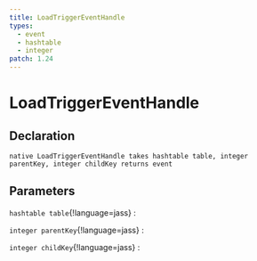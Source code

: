 ```yaml
---
title: LoadTriggerEventHandle
types:
  - event
  - hashtable
  - integer
patch: 1.24
---
```


# LoadTriggerEventHandle

## Declaration

```jass
native LoadTriggerEventHandle takes hashtable table, integer parentKey, integer childKey returns event
```

## Parameters
`hashtable table`{!language=jass}
: 

`integer parentKey`{!language=jass}
: 

`integer childKey`{!language=jass}
: 
